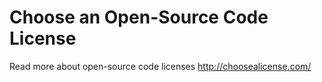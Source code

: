 # Choose an Open-Source Code License

Read more about open-source code licenses
http://choosealicense.com/
